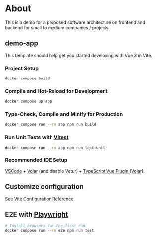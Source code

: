# About
This is a demo for a proposed software architecture on frontend and backend for small to medium companies / projects

## demo-app

This template should help get you started developing with Vue 3 in Vite.

### Project Setup

```sh
docker compose build
```

### Compile and Hot-Reload for Development

```sh
docker compose up app
```

### Type-Check, Compile and Minify for Production

```sh
docker compose run --rm app npm run build
```

### Run Unit Tests with [Vitest](https://vitest.dev/)

```sh
docker compose run --rm app npm run test:unit
```

### Recommended IDE Setup

[VSCode](https://code.visualstudio.com/) + [Volar](https://marketplace.visualstudio.com/items?itemName=Vue.volar) (and disable Vetur) + [TypeScript Vue Plugin (Volar)](https://marketplace.visualstudio.com/items?itemName=Vue.vscode-typescript-vue-plugin).

## Customize configuration

See [Vite Configuration Reference](https://vitejs.dev/config/).

## E2E with [Playwright](https://playwright.dev)

```sh
# Install browsers for the first run
docker compose run --rm e2e npm run test